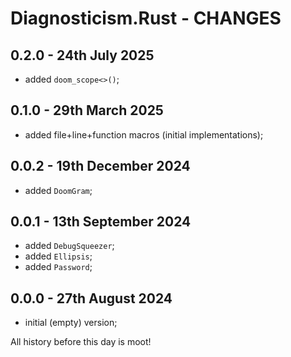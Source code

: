 # Diagnosticism.Rust - CHANGES <!-- omit in toc -->


## 0.2.0 - 24th July 2025

* added `doom_scope<>()`;


## 0.1.0 - 29th March 2025

* added file+line+function macros (initial implementations);


## 0.0.2 - 19th December 2024

* added `DoomGram`;


## 0.0.1 - 13th September 2024

* added `DebugSqueezer`;
* added `Ellipsis`;
* added `Password`;


## 0.0.0 - 27th August 2024

* initial (empty) version;


All history before this day is moot!


<!-- ########################### end of file ########################### -->

